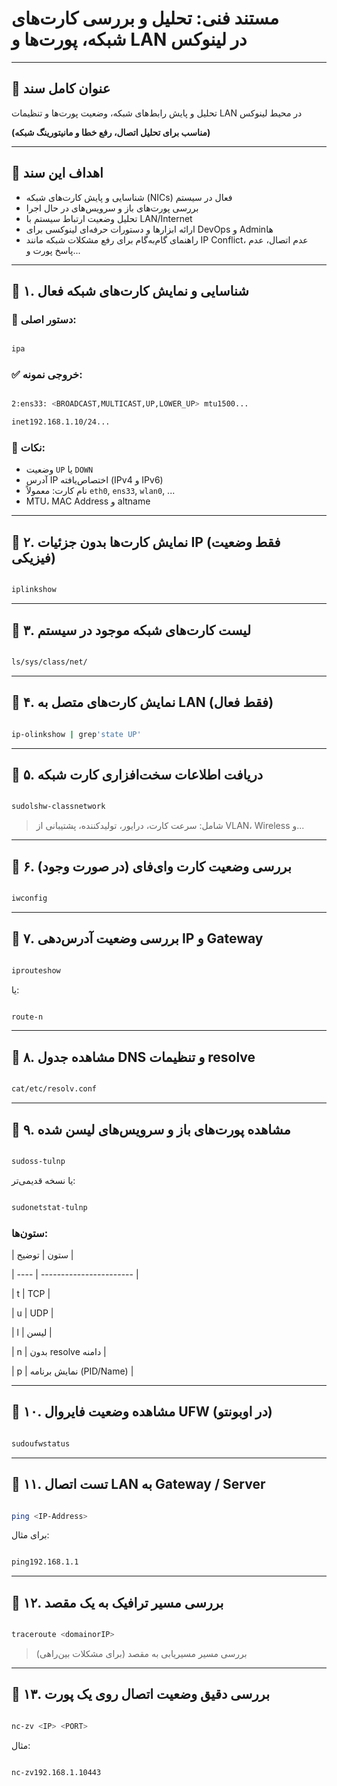 # **مستند فنی: تحلیل و بررسی کارت‌های شبکه، پورت‌ها و LAN در لینوکس**

---

## 📝 **عنوان کامل سند**

تحلیل و پایش رابط‌های شبکه، وضعیت پورت‌ها و تنظیمات LAN در محیط لینوکس

**(مناسب برای تحلیل اتصال، رفع خطا و مانیتورینگ شبکه)**

---

## 🧭 **اهداف این سند**

* شناسایی و پایش کارت‌های شبکه (NICs) فعال در سیستم
* بررسی پورت‌های باز و سرویس‌های در حال اجرا
* تحلیل وضعیت ارتباط سیستم با LAN/Internet
* ارائه ابزارها و دستورات حرفه‌ای لینوکسی برای DevOps و Adminها
* راهنمای گام‌به‌گام برای رفع مشکلات شبکه مانند IP Conflict، عدم اتصال، عدم پاسخ پورت و...

---

## 🧩 **۱. شناسایی و نمایش کارت‌های شبکه فعال**

### 🔧 دستور اصلی:

```bash

ipa

```

### ✅ خروجی نمونه:

```bash

2:ens33: <BROADCAST,MULTICAST,UP,LOWER_UP> mtu1500...

inet192.168.1.10/24...

```

### 📌 نکات:

* وضعیت `UP` یا `DOWN`
* آدرس IP اختصاص‌یافته (IPv4 و IPv6)
* نام کارت: معمولاً `eth0`, `ens33`, `wlan0`, ...
* MTU، MAC Address و altname

---

## 🧩 **۲. نمایش کارت‌ها بدون جزئیات IP (فقط وضعیت فیزیکی)**

```bash

iplinkshow

```

---

## 🧩 **۳. لیست کارت‌های شبکه موجود در سیستم**

```bash

ls/sys/class/net/

```

---

## 🧩 **۴. نمایش کارت‌های متصل به LAN (فقط فعال)**

```bash

ip-olinkshow | grep'state UP'

```

---

## 🧩 **۵. دریافت اطلاعات سخت‌افزاری کارت شبکه**

```bash

sudolshw-classnetwork

```

> شامل: سرعت کارت، درایور، تولیدکننده، پشتیبانی از VLAN، Wireless و...

---

## 🧩 **۶. بررسی وضعیت کارت وای‌فای (در صورت وجود)**

```bash

iwconfig

```

---

## 🧩 **۷. بررسی وضعیت آدرس‌دهی IP و Gateway**

```bash

iprouteshow

```

یا:

```bash

route-n

```

---

## 🧩 **۸. مشاهده جدول DNS و تنظیمات resolve**

```bash

cat/etc/resolv.conf

```

---

## 🧩 **۹. مشاهده پورت‌های باز و سرویس‌های لیسن شده**

```bash

sudoss-tulnp

```

یا نسخه قدیمی‌تر:

```bash

sudonetstat-tulnp

```

### ستون‌ها:

| ستون | توضیح                   |

| ---- | ----------------------- |

| t    | TCP                     |

| u    | UDP                     |

| l    | لیسن                    |

| n    | بدون resolve دامنه      |

| p    | نمایش برنامه (PID/Name) |

---

## 🧩 **۱۰. مشاهده وضعیت فایروال UFW (در اوبونتو)**

```bash

sudoufwstatus

```

---

## 🧩 **۱۱. تست اتصال LAN به Gateway / Server**

```bash

ping <IP-Address>

```

برای مثال:

```bash

ping192.168.1.1

```

---

## 🧩 **۱۲. بررسی مسیر ترافیک به یک مقصد**

```bash

traceroute <domainorIP>

```

> بررسی مسیر مسیریابی به مقصد (برای مشکلات بین‌راهی)

---

## 🧩 **۱۳. بررسی دقیق وضعیت اتصال روی یک پورت**

```bash

nc-zv <IP> <PORT>

```

مثال:

```bash

nc-zv192.168.1.10443

```
